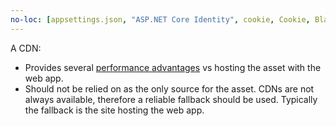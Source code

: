 ```yaml
---
no-loc: [appsettings.json, "ASP.NET Core Identity", cookie, Cookie, Blazor, "Blazor Server", "Blazor WebAssembly", "Identity", "Let's Encrypt", Razor, SignalR]
---
```

A CDN:

* Provides several [performance advantages](/office365/enterprise/content-delivery-networks#how-do-cdns-make-services-work-faster) vs hosting the asset with the web app.
* Should not be relied on as the only source for the asset. CDNs are not always available, therefore a reliable fallback should be used. Typically the fallback is the site hosting the web app.